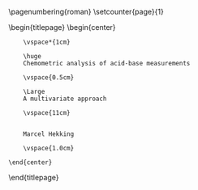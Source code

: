 \pagenumbering{roman}
\setcounter{page}{1}

\begin{titlepage}
    \begin{center}

        \vspace*{1cm}

        \huge
        Chemometric analysis of acid-base measurements

        \vspace{0.5cm}

        \Large
        A multivariate approach

        \vspace{11cm}


        Marcel Hekking

        \vspace{1.0cm}

    \end{center}
\end{titlepage}
